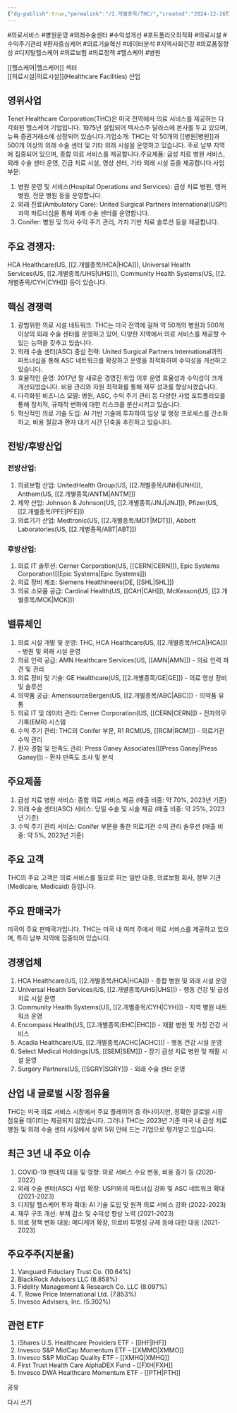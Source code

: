 ```yaml
---
{"dg-publish":true,"permalink":"/2.개별종목/THC/","created":"2024-12-26T22:20:35.045+09:00","updated":"2025-06-03T20:06:01.600+09:00"}
---
```


#의료서비스 #병원운영 #외래수술센터 #수익성개선 #포트폴리오최적화 #의료시설 #수익주기관리 #환자중심케어 #의료기술혁신 #데이터분석 #지역사회건강 #의료품질향상 #디지털헬스케어 #의료보험 #의료정책 #헬스케어 #병원 

[[헬스케어\|헬스케어]] 섹터  
[[의료시설\|의료시설]](Healthcare Facilities) 산업

## 영위사업

Tenet Healthcare Corporation(THC)은 미국 전역에서 의료 서비스를 제공하는 다각화된 헬스케어 기업입니다. 1975년 설립되어 텍사스주 달라스에 본사를 두고 있으며, 뉴욕 증권거래소에 상장되어 있습니다.기업소개: THC는 약 50개의 [[병원\|병원]]과 500개 이상의 외래 수술 센터 및 기타 외래 시설을 운영하고 있습니다. 주로 남부 지역에 집중되어 있으며, 종합 의료 서비스를 제공합니다.주요제품: 급성 치료 병원 서비스, 외래 수술 센터 운영, 긴급 치료 시설, 영상 센터, 기타 외래 시설 등을 제공합니다.사업부문:

1. 병원 운영 및 서비스(Hospital Operations and Services): 급성 치료 병원, 앵커 병원, 전문 병원 등을 운영합니다.
2. 외래 진료(Ambulatory Care): United Surgical Partners International(USPI)과의 파트너십을 통해 외래 수술 센터를 운영합니다.
3. Conifer: 병원 및 의사 수익 주기 관리, 가치 기반 치료 솔루션 등을 제공합니다.

## 주요 경쟁자: 

HCA Healthcare(US, [[2.개별종목/HCA\|HCA]]), Universal Health Services(US, [[2.개별종목/UHS\|UHS]]), Community Health Systems(US, [[2.개별종목/CYH\|CYH]]) 등이 있습니다.

## 핵심 경쟁력

1. 광범위한 의료 시설 네트워크: THC는 미국 전역에 걸쳐 약 50개의 병원과 500개 이상의 외래 수술 센터를 운영하고 있어, 다양한 지역에서 의료 서비스를 제공할 수 있는 능력을 갖추고 있습니다.
2. 외래 수술 센터(ASC) 중심 전략: United Surgical Partners International과의 파트너십을 통해 ASC 네트워크를 확장하고 운영을 최적화하여 수익성을 개선하고 있습니다.
3. 효율적인 운영: 2017년 말 새로운 경영진 취임 이후 운영 효율성과 수익성이 크게 개선되었습니다. 비용 관리와 자원 최적화를 통해 재무 성과를 향상시켰습니다.
4. 다각화된 비즈니스 모델: 병원, ASC, 수익 주기 관리 등 다양한 사업 포트폴리오를 통해 정치적, 규제적 변화에 대한 리스크를 분산시키고 있습니다.
5. 혁신적인 의료 기술 도입: AI 기반 기술에 투자하여 임상 및 행정 프로세스를 간소화하고, 비용 절감과 환자 대기 시간 단축을 추진하고 있습니다.

## 전방/후방산업

### 전방산업:

1. 의료보험 산업: UnitedHealth Group(US, [[2.개별종목/UNH\|UNH]]), Anthem(US, [[2.개별종목/ANTM\|ANTM]])
2. 제약 산업: Johnson & Johnson(US, [[2.개별종목/JNJ\|JNJ]]), Pfizer(US, [[2.개별종목/PFE\|PFE]])
3. 의료기기 산업: Medtronic(US, [[2.개별종목/MDT\|MDT]]), Abbott Laboratories(US, [[2.개별종목/ABT\|ABT]])

### 후방산업:

1. 의료 IT 솔루션: Cerner Corporation(US, [[CERN\|CERN]]), Epic Systems Corporation([[Epic Systems\|Epic Systems]])
2. 의료 장비 제조: Siemens Healthineers(DE, [[SHL\|SHL]])
3. 의료 소모품 공급: Cardinal Health(US, [[CAH\|CAH]]), McKesson(US, [[2.개별종목/MCK\|MCK]])

## 밸류체인

1. 의료 시설 개발 및 운영: THC, HCA Healthcare(US, [[2.개별종목/HCA\|HCA]]) - 병원 및 외래 시설 운영
2. 의료 인력 공급: AMN Healthcare Services(US, [[AMN\|AMN]]) - 의료 인력 파견 및 관리
3. 의료 장비 및 기술: GE Healthcare(US, [[2.개별종목/GE\|GE]]) - 의료 영상 장비 및 솔루션
4. 의약품 공급: AmerisourceBergen(US, [[2.개별종목/ABC\|ABC]]) - 의약품 유통
5. 의료 IT 및 데이터 관리: Cerner Corporation(US, [[CERN\|CERN]]) - 전자의무기록(EMR) 시스템
6. 수익 주기 관리: THC의 Conifer 부문, R1 RCM(US, [[RCM\|RCM]]) - 의료기관 수익 관리
7. 환자 경험 및 만족도 관리: Press Ganey Associates([[Press Ganey\|Press Ganey]]) - 환자 만족도 조사 및 분석

## 주요제품

1. 급성 치료 병원 서비스: 종합 의료 서비스 제공 (매출 비중: 약 70%, 2023년 기준)
2. 외래 수술 센터(ASC) 서비스: 당일 수술 및 시술 제공 (매출 비중: 약 25%, 2023년 기준)
3. 수익 주기 관리 서비스: Conifer 부문을 통한 의료기관 수익 관리 솔루션 (매출 비중: 약 5%, 2023년 기준)

## 주요 고객

THC의 주요 고객은 의료 서비스를 필요로 하는 일반 대중, 의료보험 회사, 정부 기관(Medicare, Medicaid) 등입니다.

## 주요 판매국가

미국이 주요 판매국가입니다. THC는 미국 내 여러 주에서 의료 서비스를 제공하고 있으며, 특히 남부 지역에 집중되어 있습니다.

## 경쟁업체

1. HCA Healthcare(US, [[2.개별종목/HCA\|HCA]]) - 종합 병원 및 외래 시설 운영
2. Universal Health Services(US, [[2.개별종목/UHS\|UHS]]) - 행동 건강 및 급성 치료 시설 운영
3. Community Health Systems(US, [[2.개별종목/CYH\|CYH]]) - 지역 병원 네트워크 운영
4. Encompass Health(US, [[2.개별종목/EHC\|EHC]]) - 재활 병원 및 가정 건강 서비스
5. Acadia Healthcare(US, [[2.개별종목/ACHC\|ACHC]]) - 행동 건강 시설 운영
6. Select Medical Holdings(US, [[SEM\|SEM]]) - 장기 급성 치료 병원 및 재활 시설 운영
7. Surgery Partners(US, [[SGRY\|SGRY]]) - 외래 수술 센터 운영

## 산업 내 글로벌 시장 점유율

THC는 미국 의료 서비스 시장에서 주요 플레이어 중 하나이지만, 정확한 글로벌 시장 점유율 데이터는 제공되지 않았습니다. 그러나 THC는 2023년 기준 미국 내 급성 치료 병원 및 외래 수술 센터 시장에서 상위 5위 안에 드는 기업으로 평가받고 있습니다.

## 최근 3년 내 주요 이슈

1. COVID-19 팬데믹 대응 및 영향: 의료 서비스 수요 변동, 비용 증가 등 (2020-2022)
2. 외래 수술 센터(ASC) 사업 확장: USPI와의 파트너십 강화 및 ASC 네트워크 확대 (2021-2023)
3. 디지털 헬스케어 투자 확대: AI 기술 도입 및 원격 의료 서비스 강화 (2022-2023)
4. 재무 구조 개선: 부채 감소 및 수익성 향상 노력 (2021-2023)
5. 의료 정책 변화 대응: 메디케어 확장, 의료비 투명성 규제 등에 대한 대응 (2021-2023)

## 주요주주(지분율)

1. Vanguard Fiduciary Trust Co. (10.64%)
2. BlackRock Advisors LLC (8.858%)
3. Fidelity Management & Research Co. LLC (8.097%)
4. T. Rowe Price International Ltd. (7.853%)
5. Invesco Advisers, Inc. (5.302%)

## 관련 ETF

1. iShares U.S. Healthcare Providers ETF - [[IHF\|IHF]]
2. Invesco S&P MidCap Momentum ETF - [[XMMO\|XMMO]]
3. Invesco S&P MidCap Quality ETF - [[XMHQ\|XMHQ]]
4. First Trust Health Care AlphaDEX Fund - [[FXH\|FXH]]
5. Invesco DWA Healthcare Momentum ETF - [[PTH\|PTH]]

공유

다시 쓰기